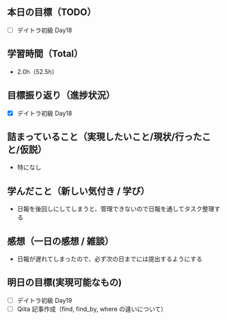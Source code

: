 ## 本日の目標（TODO）

- [ ] デイトラ初級 Day18

## 学習時間（Total）

- 2.0h（52.5h）

## 目標振り返り（進捗状況）

- [x] デイトラ初級 Day18

## 詰まっていること（実現したいこと/現状/行ったこと/仮説）

- 特になし

## 学んだこと（新しい気付き / 学び）

- 日報を後回しにしてしまうと、管理できないので日報を通してタスク整理する

## 感想（一日の感想 / 雑談）

- 日報が遅れてしまったので、必ず次の日までには提出するようにする

## 明日の目標(実現可能なもの)

- [ ] デイトラ初級 Day19
- [ ] Qiita 記事作成（find, find_by, where の違いについて）
